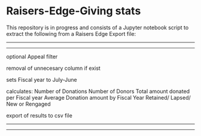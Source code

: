# Raisers-Edge-Giving stats

This repository is in progress and consists of a Jupyter notebook script to extract the following from a Raisers Edge Export file:

 ---
 ---
 
 optional Appeal filter
 
 removal of unnecesary column if exist
 
 sets Fiscal year to July-June
 
 calculates: 
 Number of Donations
 Number of Donors
 Total amount donated per Fiscal year
 Average Donation amount by Fiscal Year
 Retained/ Lapsed/ New or Rengaged 
 
 export of results to csv file

 --- 
 --- 
 
 
